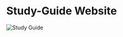 # Study-Guide Website  

![Study Guide](https://github.com/user-attachments/assets/3aef510a-0073-44fe-b5e4-9a008489828f)
